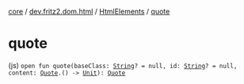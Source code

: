 [core](../../index.md) / [dev.fritz2.dom.html](../index.md) / [HtmlElements](index.md) / [quote](./quote.md)

# quote

(js) `open fun quote(baseClass: `[`String`](https://kotlinlang.org/api/latest/jvm/stdlib/kotlin/-string/index.html)`? = null, id: `[`String`](https://kotlinlang.org/api/latest/jvm/stdlib/kotlin/-string/index.html)`? = null, content: `[`Quote`](../-quote/index.md)`.() -> `[`Unit`](https://kotlinlang.org/api/latest/jvm/stdlib/kotlin/-unit/index.html)`): `[`Quote`](../-quote/index.md)